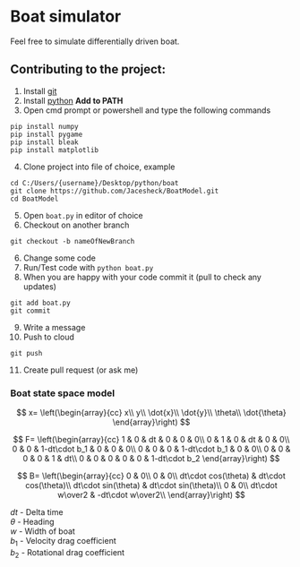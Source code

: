 # Boat simulator

Feel free to simulate differentially driven boat.

## Contributing to the project:

1. Install [git](https://git-scm.com/downloads)
2. Install [python](https://www.python.org/downloads/) **Add to PATH**
3. Open cmd prompt or powershell and type the following commands

```
pip install numpy
pip install pygame
pip install bleak
pip install matplotlib
```

4. Clone project into file of choice, example

```
cd C:/Users/{username}/Desktop/python/boat
git clone https://github.com/Jacesheck/BoatModel.git
cd BoatModel

```

5. Open `boat.py` in editor of choice
6. Checkout on another branch

```
git checkout -b nameOfNewBranch
```

6. Change some code
7. Run/Test code with `python boat.py`
8. When you are happy with your code commit it (pull to check any updates)

```
git add boat.py
git commit
```

9. Write a message
10. Push to cloud

```
git push
```

11. Create pull request (or ask me)

### Boat state space model

$$
x=
\left(\begin{array}{cc}
x\\
y\\
\dot{x}\\
\dot{y}\\
\theta\\
\dot{\theta}
\end{array}\right)
$$

$$
F=
\left(\begin{array}{cc}
1 & 0 & dt & 0 & 0 & 0\\
0 & 1 & 0 & dt & 0 & 0\\
0 & 0 & 1-dt\cdot b_1 & 0 & 0 & 0\\
0 & 0 & 0 & 1-dt\cdot b_1 & 0 &  0\\
0 & 0 & 0 & 0 & 1 & dt\\
0 & 0 & 0 & 0 & 0 & 1-dt\cdot b_2
\end{array}\right)
$$

$$
B=
\left(\begin{array}{cc}
0 & 0\\
0 & 0\\
dt\cdot cos(\theta) & dt\cdot cos(\theta)\\
dt\cdot sin(\theta) & dt\cdot sin(\theta)\\
0 & 0\\
dt\cdot w\over2 & -dt\cdot w\over2\\
\end{array}\right)
$$

$dt$ - Delta time\
$\theta$ - Heading\
$w$ - Width of boat\
$b_1$ - Velocity drag coefficient\
$b_2$ - Rotational drag coefficient
